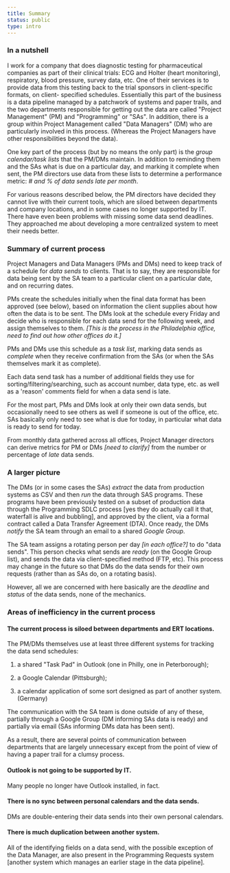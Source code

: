 ```yaml
---
title: Summary
status: public
type: intro
---
```


### In a nutshell

I work for a company that does diagnostic testing for pharmaceutical
companies as part of their clinical trials: ECG and Holter (heart monitoring),
respiratory, blood pressure, survey data, etc. One of their services is to
provide data from this testing back to the trial sponsors in client-specific
formats, on client- specified schedules. Essentially this part of the
business is a data pipeline managed by a patchwork of systems and paper
trails, and the two departments responsible for getting out the data are
called "Project Management" (PM) and "Programming" or "SAs". In addition,
there is a group within Project Management called "Data Managers" (DM) who
are particularly involved in this process. (Whereas the Project Managers
have other responsibilities beyond the data).

One key part of the process (but by no means the only part) is the _group
calendar/task lists_ that the PM/DMs maintain. In addition to reminding them
and the SAs what is due on a particular day, and marking it complete when
sent, the PM directors use data from these lists to determine a performance
metric: _# and % of data sends late per month_.

For various reasons described below, the PM directors have decided they cannot
live with their current tools, which are siloed between departments and
company locations, and in some cases no longer supported by IT. There have
even been problems with missing some data send deadlines. They approached
me about developing a more centralized system to meet their needs better.

### Summary of current process

Project Managers and Data Managers (PMs and DMs) need to keep track of a
schedule for _data sends_ to clients. That is to say, they are responsible
for data being sent by the SA team to a particular client on a particular
date, and on recurring dates.

PMs create the schedules initially when the final data format has been
approved (see below), based on information the client supplies about how
often the data is to be sent. The DMs look at the schedule every Friday
and decide who is responsible for each data send for the following week,
and assign themselves to them. _[This is the process in the Philadelphia
office, need to find out how other offices do it.]_

PMs and DMs use this schedule as a _task list_, marking data sends as
_complete_ when they receive confirmation from the SAs (or when the SAs
themselves mark it as complete).

Each data send task has a number of additional fields they use for
sorting/filtering/searching, such as account number, data type, etc. as well
as a 'reason' comments field for when a data send is late.

For the most part, PMs and DMs look at only their own data sends, but
occasionally need to see others as well if someone is out of the office,
etc. SAs basically only need to see what is due for today, in particular
what data is ready to send for today.

From monthly data gathered across all offices, Project Manager directors
can derive metrics for PM or DMs _[need to clarify]_ from the number or
percentage of _late_ data sends.

### A larger picture

The DMs (or in some cases the SAs) _extract_ the data from production systems
as CSV and then _run_ the data through SAS programs. These programs have been
previously tested on a subset of production data through the Programming
SDLC process [yes they do actually call it that, waterfall is alive and
bubbling], and approved by the client, via a formal contract called a Data
Transfer Agreement (DTA). Once ready, the DMs _notify_ the SA team through
an email to a shared _Google Group_.

The SA team assigns a rotating person per day _[in each office?]_ to do "data
sends". This person checks what sends are _ready_ (on the Google Group list),
and sends the data via client-specified method (FTP, etc).  This process may
change in the future so that DMs do the data sends for their own requests
(rather than as SAs do, on a rotating basis).

However, all we are concerned with here basically are the _deadline_ and
_status_ of the data sends, none of the mechanics.

### Areas of inefficiency in the current process

#### The current process is siloed between departments and ERT locations.

The PM/DMs themselves use at least three different systems for tracking the
data send schedules:

1. a shared "Task Pad" in Outlook (one in Philly, one in Peterborough);

2. a Google Calendar (Pittsburgh);

3. a calendar application of some sort designed as part of another
system. (Germany)

The communication with the SA team is done outside of any of these, partially
through a Google Group (DM informing SAs  data is ready) and partially via
email (SAs informing DMs data has been sent).

As a result, there are several points of communication between departments
that are largely unnecessary except from the point of view of having a paper
trail for a clumsy process.

#### Outlook is not going to be supported by IT.

Many people no longer have Outlook installed, in fact.

#### There is no sync between personal calendars and the data sends.

DMs are double-entering their data sends into their own personal calendars.

#### There is much duplication between another system.

All of the identifying fields on a data send, with the possible exception
of the Data Manager, are also present in the Programming Requests system
[another system which manages an earlier stage in the data pipeline].

